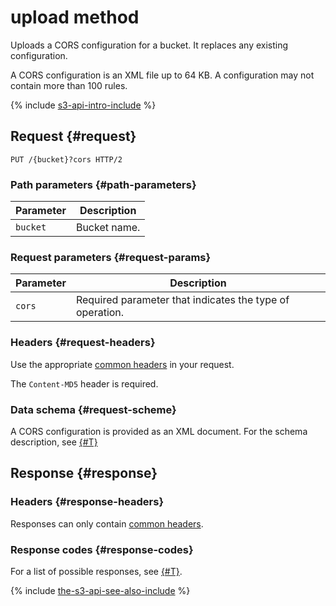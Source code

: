# upload method

Uploads a CORS configuration for a bucket. It replaces any existing configuration.

A CORS configuration is an XML file up to 64 KB. A configuration may not contain more than 100 rules.

{% include [s3-api-intro-include](../../../../_includes/storage/s3-api-intro-include.md) %}

## Request {#request}

```http
PUT /{bucket}?cors HTTP/2
```

### Path parameters {#path-parameters}

Parameter | Description
----- | -----
`bucket` | Bucket name.


### Request parameters {#request-params}

Parameter | Description
----- | -----
`cors` | Required parameter that indicates the type of operation.


### Headers {#request-headers}

Use the appropriate [common headers](../common-request-headers.md) in your request.

The `Content-MD5` header is required.

### Data schema {#request-scheme}

A CORS configuration is provided as an XML document. For the schema description, see [{#T}](xml-config.md)

## Response {#response}

### Headers {#response-headers}

Responses can only contain [common headers](../common-response-headers.md).

### Response codes {#response-codes}

For a list of possible responses, see [{#T}](../response-codes.md).

{% include [the-s3-api-see-also-include](../../../../_includes/storage/the-s3-api-see-also-include.md) %}